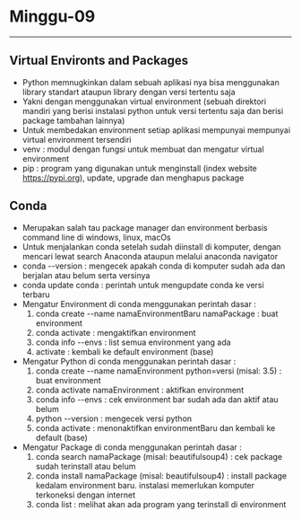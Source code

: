 # Minggu-09 #
- - - -
## Virtual Environts and Packages ##

* Python memnugkinkan dalam sebuah aplikasi nya bisa menggunakan library standart ataupun library dengan versi tertentu saja
* Yakni dengan menggunakan virtual environment (sebuah direktori mandiri yang berisi instalasi python untuk versi tertentu saja dan berisi package tambahan lainnya)
* Untuk membedakan environment setiap aplikasi mempunyai mempunyai virtual environment tersendiri
* venv : modul dengan fungsi untuk membuat dan mengatur virtual environment
* pip : program yang digunakan untuk menginstall (index website https://pypi.org), update, upgrade dan menghapus package

## Conda ##

* Merupakan salah tau package manager dan environment berbasis command line di windows, linux, macOs
* Untuk menjalankan conda setelah sudah diinstall di komputer, dengan mencari lewat search Anaconda ataupun melalui anaconda navigator
* conda --version : mengecek apakah conda di komputer sudah ada dan berjalan atau belum serta versinya
* conda update conda : perintah untuk mengupdate conda ke versi terbaru
* Mengatur Environment di conda menggunakan perintah dasar :
    1. conda create --name namaEnvironmentBaru namaPackage : buat environment
    2. conda activate : mengaktifkan environment
    3. conda info --envs : list semua environment yang ada
    4. activate : kembali ke default environment (base)
* Mengatur Python di conda menggunakan perintah dasar :
    1. conda create --name namaEnvironment python=versi (misal: 3.5) : buat environment
    2. conda activate namaEnvironment : aktifkan environment
    3. conda info --envs : cek environment bar sudah ada dan aktif atau belum
    4. python --version : mengecek versi python
    5. conda activate : menonaktifkan environmentBaru dan kembali ke default (base)
* Mengatur Package di conda menggunakan perintah dasar :
    1. conda search namaPackage (misal: beautifulsoup4) : cek package sudah terinstall atau belum
    2. conda install namaPackage (misal: beautifulsoup4) : install package kedalam environment baru. instalasi memerlukan komputer terkoneksi dengan internet
    3. conda list : melihat akan ada program yang terinstall di environment